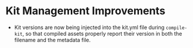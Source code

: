 # Kit Management Improvements

- Kit versions are now being injected into the kit.yml file during
  `compile-kit`, so that compiled assets properly report their
  version in both the filename and the metadata file.
